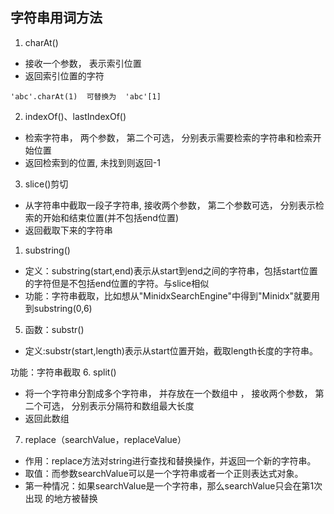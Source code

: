 ## 字符串用词方法
1. charAt()
+ 接收一个参数， 表示索引位置
+ 返回索引位置的字符
```
'abc'.charAt(1)  可替换为  'abc'[1]
```

2. indexOf()、lastIndexOf()
+ 检索字符串， 两个参数， 第二个可选， 分别表示需要检索的字符串和检索开始位置
+ 返回检索到的位置, 未找到则返回-1

3. slice()剪切
+ 从字符串中截取一段子字符串, 接收两个参数， 第二个参数可选， 分别表示检索的开始和结束位置(并不包括end位置)
+ 返回截取下来的字符串

1. substring()
+ 定义：substring(start,end)表示从start到end之间的字符串，包括start位置的字符但是不包括end位置的字符。与slice相似
+ 功能：字符串截取，比如想从"MinidxSearchEngine"中得到"Minidx"就要用到substring(0,6)

5. 函数：substr()
+ 定义:substr(start,length)表示从start位置开始，截取length长度的字符串。

功能：字符串截取
6. split()
+ 将一个字符串分割成多个字符串， 并存放在一个数组中 ， 接收两个参数， 第二个可选， 分别表示分隔符和数组最大长度
+ 返回此数组
7. replace（searchValue，replaceValue） 
+ 作用：replace方法对string进行查找和替换操作，并返回一个新的字符串。
+ 取值：而参数searchValue可以是一个字符串或者一个正则表达式对象。
+ 第一种情况：如果searchValue是一个字符串，那么searchValue只会在第1次出现 的地方被替换